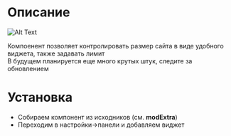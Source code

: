 # Описание

![Alt Text](http://screen.pavel.one/file/21_09_01_29_33.png)

Компоенент позволяет контролировать размер сайта в виде удобного виджета, также задавать лимит  
В будущем планируется еще много крутых штук, следите за обновлением

# Установка

- Собираем компонент из исходников (см. **modExtra**)
- Переходим в настройки->панели и добавляем виджет


